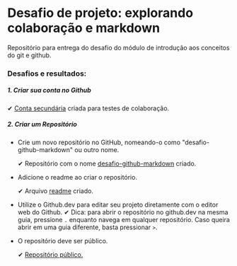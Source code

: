 # Desafio de projeto: explorando colaboração e markdown

Repositório para entrega do desafio do módulo de introdução aos conceitos do git e github. 

### Desafios e resultados:

##### 1. Criar sua conta no Github

   ✔ [Conta secundária](https://github.com/milemoliveirax) criada para testes de colaboração. 

 
##### 2. Criar um Repositório

- Crie um novo repositório no GitHub, nomeando-o como "desafio-github-markdown" ou outro nome.

   ✔ Repositório com o nome [desafio-github-markdown](https://github.com/milemoliveira/desafio-github-markdown-dio) criado. 

- Adicione o readme ao criar o repositório.

   ✔  Arquivo [readme](https://github.com/milemoliveira/desafio-github-markdown-dio/blob/main/README.md) criado. 

- Utilize o Github.dev para editar seu projeto diretamente com o editor web do Github.
   ✔ Dica: para abrir o repositório no github.dev na mesma guia, pressione `.` enquanto navega em qualquer repositório. Caso queira abrir em uma guia diferente, basta pressionar `>`.

- O repositório deve ser público.

   ✔ [Repositório público.](https://github.com/milemoliveira/desafio-github-markdown-dio)
